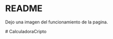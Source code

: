 # README

Dejo una imagen del funcionamiento de la pagina.

#   C a l c u l a d o r a C r i p t o  
 